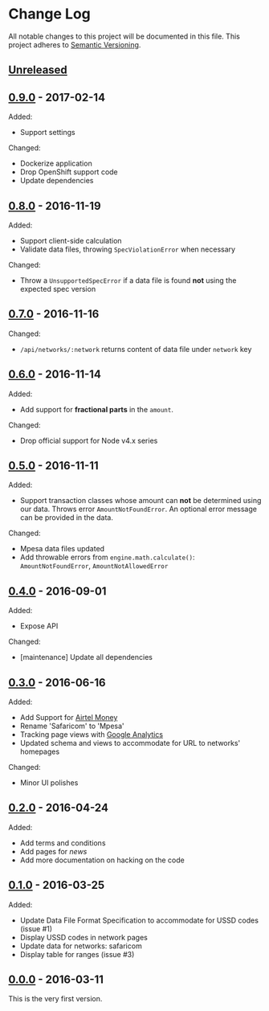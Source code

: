 # Change Log

All notable changes to this project will be documented in this file.
This project adheres to [Semantic Versioning](http://semver.org/).

## [Unreleased][Unreleased]




## [0.9.0][0.9.0]  - 2017-02-14

Added:

* Support settings

Changed:

* Dockerize application
* Drop OpenShift support code
* Update dependencies


## [0.8.0][0.8.0] - 2016-11-19

Added:

* Support client-side calculation
* Validate data files, throwing `SpecViolationError` when necessary

Changed:

* Throw a `UnsupportedSpecError` if a data file is found **not** using the
  expected spec version


## [0.7.0][0.7.0] - 2016-11-16

Changed:

* `/api/networks/:network` returns content of data file under `network` key


## [0.6.0][0.6.0] - 2016-11-14

Added:

* Add support for **fractional parts** in the `amount`.

Changed:

* Drop official support for Node v4.x series


## [0.5.0][0.5.0] - 2016-11-11

Added:

* Support transaction classes whose amount can **not** be determined using
  our data. Throws error `AmountNotFoundError`. An optional error message
  can be provided in the data.

Changed:

* Mpesa data files updated
* Add throwable errors from `engine.math.calculate()`: `AmountNotFoundError`, `AmountNotAllowedError`


## [0.4.0][0.4.0] - 2016-09-01

Added:

* Expose API

Changed:

* [maintenance] Update all dependencies


## [0.3.0][0.3.0] - 2016-06-16

Added:

* Add Support for [Airtel Money][airtel-money]
* Rename 'Safaricom' to 'Mpesa'
* Tracking page views with [Google Analytics][analytics]
* Updated schema and views to accommodate for URL to networks' homepages

Changed:

* Minor UI polishes

[airtel-money]:http://africa.airtel.com/wps/wcm/connect/AfricaRevamp/Kenya/Airtel_Money/Home/Personal/AirtelMoney_tariffs
[analytics]:https://analytics.google.com


## [0.2.0][0.2.0] - 2016-04-24

Added:

* Add terms and conditions
* Add pages for *news*
* Add more documentation on hacking on the code


## [0.1.0][0.1.0] - 2016-03-25

Added:

* Update Data File Format Specification to accommodate for USSD codes (issue #1)
* Display USSD codes in network pages
* Update data for networks: safaricom
* Display table for ranges (issue #3)


## [0.0.0][0.0.0] - 2016-03-11

This is the very first version.


[0.0.0]:https://github.com/forfuturellc/mmtc-ke/releases/tag/v0.0.0
[0.1.0]:https://github.com/forfuturellc/mmtc-ke/releases/tag/v0.1.0
[0.2.0]:https://github.com/forfuturellc/mmtc-ke/releases/tag/v0.2.0
[0.3.0]:https://github.com/forfuturellc/mmtc-ke/releases/tag/v0.3.0
[0.4.0]:https://github.com/forfuturellc/mmtc-ke/releases/tag/v0.4.0
[0.5.0]:https://github.com/forfuturellc/mmtc-ke/releases/tag/v0.5.0
[0.6.0]:https://github.com/forfuturellc/mmtc-ke/releases/tag/v0.6.0
[0.7.0]:https://github.com/forfuturellc/mmtc-ke/releases/tag/v0.7.0
[0.8.0]:https://github.com/forfuturellc/mmtc-ke/releases/tag/v0.8.0
[0.9.0]:https://github.com/forfuturellc/mmtc-ke/releases/tag/v0.9.0
[Unreleased]: https://github.com/forfuturellc/mmtc-ke/compare/v0.9.0...develop
